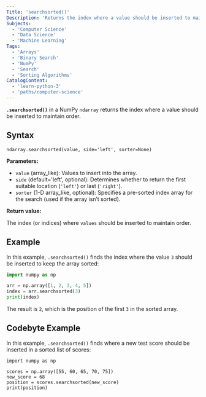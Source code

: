 ```yaml
---
Title: 'searchsorted()'
Description: 'Returns the index where a value should be inserted to maintain order.'
Subjects:
  - 'Computer Science'
  - 'Data Science'
  - 'Machine Learning'
Tags:
  - 'Arrays'
  - 'Binary Search'
  - 'NumPy'
  - 'Search'
  - 'Sorting Algorithms'
CatalogContent:
  - 'learn-python-3'
  - 'paths/computer-science'
---
```


**`.searchsorted()`** in a NumPy `ndarray` returns the index where a value should be inserted to maintain order.

## Syntax

```pseudo
ndarray.searchsorted(value, side='left', sorter=None)
```

**Parameters:**

- `value` (array_like): Values to insert into the array.
- `side` (default='left', optional): Determines whether to return the first suitable location (`'left'`) or last (`'right'`).
- `sorter` (1-D array_like, optional): Specifies a pre-sorted index array for the search (used if the array isn’t sorted).

**Return value:**

The index (or indices) where `values` should be inserted to maintain order.

## Example

In this example, `.searchsorted()` finds the index where the value `3` should be inserted to keep the array sorted:

```py
import numpy as np

arr = np.array([1, 2, 3, 4, 5])
index = arr.searchsorted(3)
print(index)
```

The result is `2`, which is the position of the first `3` in the sorted array.

## Codebyte Example

In this example, `.searchsorted()` finds where a new test score should be inserted in a sorted list of scores:

```codebyte/python
import numpy as np

scores = np.array([55, 60, 65, 70, 75])
new_score = 68
position = scores.searchsorted(new_score)
print(position)
```
